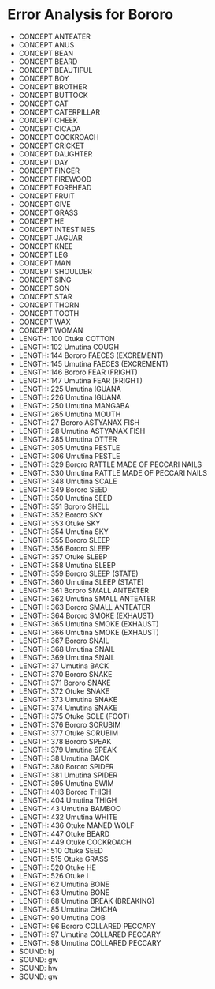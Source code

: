 # Error Analysis for Bororo
* CONCEPT ANTEATER
* CONCEPT ANUS
* CONCEPT BEAN
* CONCEPT BEARD
* CONCEPT BEAUTIFUL
* CONCEPT BOY
* CONCEPT BROTHER
* CONCEPT BUTTOCK
* CONCEPT CAT
* CONCEPT CATERPILLAR
* CONCEPT CHEEK
* CONCEPT CICADA
* CONCEPT COCKROACH
* CONCEPT CRICKET
* CONCEPT DAUGHTER
* CONCEPT DAY
* CONCEPT FINGER
* CONCEPT FIREWOOD
* CONCEPT FOREHEAD
* CONCEPT FRUIT
* CONCEPT GIVE
* CONCEPT GRASS
* CONCEPT HE
* CONCEPT INTESTINES
* CONCEPT JAGUAR
* CONCEPT KNEE
* CONCEPT LEG
* CONCEPT MAN
* CONCEPT SHOULDER
* CONCEPT SING
* CONCEPT SON
* CONCEPT STAR
* CONCEPT THORN
* CONCEPT TOOTH
* CONCEPT WAX
* CONCEPT WOMAN
* LENGTH: 100 Otuke COTTON
* LENGTH: 102 Umutina COUGH
* LENGTH: 144 Bororo FAECES (EXCREMENT)
* LENGTH: 145 Umutina FAECES (EXCREMENT)
* LENGTH: 146 Bororo FEAR (FRIGHT)
* LENGTH: 147 Umutina FEAR (FRIGHT)
* LENGTH: 225 Umutina IGUANA
* LENGTH: 226 Umutina IGUANA
* LENGTH: 250 Umutina MANGABA
* LENGTH: 265 Umutina MOUTH
* LENGTH: 27 Bororo ASTYANAX FISH
* LENGTH: 28 Umutina ASTYANAX FISH
* LENGTH: 285 Umutina OTTER
* LENGTH: 305 Umutina PESTLE
* LENGTH: 306 Umutina PESTLE
* LENGTH: 329 Bororo RATTLE MADE OF PECCARI NAILS
* LENGTH: 330 Umutina RATTLE MADE OF PECCARI NAILS
* LENGTH: 348 Umutina SCALE
* LENGTH: 349 Bororo SEED
* LENGTH: 350 Umutina SEED
* LENGTH: 351 Bororo SHELL
* LENGTH: 352 Bororo SKY
* LENGTH: 353 Otuke SKY
* LENGTH: 354 Umutina SKY
* LENGTH: 355 Bororo SLEEP
* LENGTH: 356 Bororo SLEEP
* LENGTH: 357 Otuke SLEEP
* LENGTH: 358 Umutina SLEEP
* LENGTH: 359 Bororo SLEEP (STATE)
* LENGTH: 360 Umutina SLEEP (STATE)
* LENGTH: 361 Bororo SMALL ANTEATER
* LENGTH: 362 Umutina SMALL ANTEATER
* LENGTH: 363 Bororo SMALL ANTEATER
* LENGTH: 364 Bororo SMOKE (EXHAUST)
* LENGTH: 365 Umutina SMOKE (EXHAUST)
* LENGTH: 366 Umutina SMOKE (EXHAUST)
* LENGTH: 367 Bororo SNAIL
* LENGTH: 368 Umutina SNAIL
* LENGTH: 369 Umutina SNAIL
* LENGTH: 37 Umutina BACK
* LENGTH: 370 Bororo SNAKE
* LENGTH: 371 Bororo SNAKE
* LENGTH: 372 Otuke SNAKE
* LENGTH: 373 Umutina SNAKE
* LENGTH: 374 Umutina SNAKE
* LENGTH: 375 Otuke SOLE (FOOT)
* LENGTH: 376 Bororo SORUBIM
* LENGTH: 377 Otuke SORUBIM
* LENGTH: 378 Bororo SPEAK
* LENGTH: 379 Umutina SPEAK
* LENGTH: 38 Umutina BACK
* LENGTH: 380 Bororo SPIDER
* LENGTH: 381 Umutina SPIDER
* LENGTH: 395 Umutina SWIM
* LENGTH: 403 Bororo THIGH
* LENGTH: 404 Umutina THIGH
* LENGTH: 43 Umutina BAMBOO
* LENGTH: 432 Umutina WHITE
* LENGTH: 436 Otuke MANED WOLF
* LENGTH: 447 Otuke BEARD
* LENGTH: 449 Otuke COCKROACH
* LENGTH: 510 Otuke SEED
* LENGTH: 515 Otuke GRASS
* LENGTH: 520 Otuke HE
* LENGTH: 526 Otuke I
* LENGTH: 62 Umutina BONE
* LENGTH: 63 Umutina BONE
* LENGTH: 68 Umutina BREAK (BREAKING)
* LENGTH: 85 Umutina CHICHA
* LENGTH: 90 Umutina COB
* LENGTH: 96 Bororo COLLARED PECCARY
* LENGTH: 97 Umutina COLLARED PECCARY
* LENGTH: 98 Umutina COLLARED PECCARY
* SOUND: bj
* SOUND: gw
* SOUND: hw
* SOUND: ɡw
